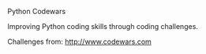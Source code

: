 Python Codewars

 Improving Python coding skills through coding challenges.

Challenges from: http://www.codewars.com
